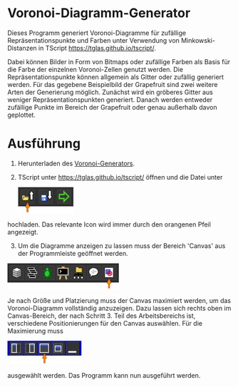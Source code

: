 # Voronoi-Diagramm-Generator
Dieses Programm generiert Voronoi-Diagramme für zufällige Repräsentationspunkte und Farben unter Verwendung von Minkowski-Distanzen in TScript https://tglas.github.io/tscript/.

Dabei können Bilder in Form von Bitmaps oder zufällige Farben als Basis für die Farbe der einzelnen Voronoi-Zellen genutzt werden. 
Die Repräsentationspunkte können allgemein als Gitter oder zufällig generiert werden. Für das gegebene Beispielbild der Grapefruit sind zwei weitere Arten der Generierung möglich.
Zunächst wird ein gröberes Gitter aus weniger Repräsentationspunkten generiert. Danach werden entweder zufällige Punkte im Bereich der Grapefruit oder genau außerhalb davon geplottet.

# Ausführung
1. Herunterladen des [Voronoi-Generators](voronoiGenerator.tscript).
2. TScript unter https://tglas.github.io/tscript/ öffnen und die Datei unter

   ![Screenshot](tscript_icons/tscript_icons_upload.png)

  hochladen. Das relevante Icon wird immer durch den orangenen Pfeil angezeigt.

3. Um die Diagramme anzeigen zu lassen muss der Bereich 'Canvas' aus der Programmleiste geöffnet werden.

  ![Screenshot](tscript_icons/tscript_icons_opencanvas.png)

  Je nach Größe und Platzierung muss der Canvas maximiert werden, um das Voronoi-Diagramm vollständig anzuzeigen. Dazu lassen sich rechts oben im Canvas-Bereich, der nach Schritt 3. Teil des Arbeitsbereichs ist, verschiedene Positionierungen für den Canvas auswählen. Für die Maximierung muss

  ![Screenshot](tscript_icons/tscript_icons_maximize.png)

  ausgewählt werden. Das Programm kann nun ausgeführt werden.

